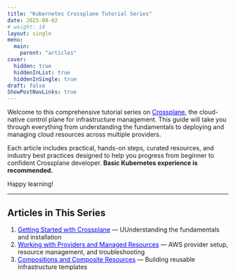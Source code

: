 ```yaml
---
title: "Kubernetes Crossplane Tutorial Series"
date: 2025-08-02
# weight: 10
layout: single
menu:
  main:
    parent: "articles"
cover:
  hidden: true
  hiddenInList: true
  hiddenInSingle: true
draft: false
ShowPostNavLinks: true
---
```


Welcome to this comprehensive tutorial series on <a href="https://www.crossplane.io/" target="_blank" rel="noopener noreferrer" style="color:blue;">Crossplane</a>, the cloud-native control plane for infrastructure management. This guide will take you through everything from understanding the fundamentals to deploying and managing cloud resources across multiple providers.

Each article includes practical, hands-on steps, curated resources, and industry best practices designed to help you progress from beginner to confident Crossplane developer. **Basic Kubernetes experience is recommended.**

Happy learning!

---

## Articles in This Series

1. <a href="./crossplane-part-1/" target="_blank" rel="noopener noreferrer" style="color:blue;">Getting Started with Crossplane</a> — UUnderstanding the fundamentals and installation
1. <a href="./crossplane-part-2/" target="_blank" rel="noopener noreferrer" style="color:blue;">Working with Providers and Managed Resources</a> — AWS provider setup, resource management, and troubleshooting
1. <a href="./crossplane-part-3/" target="_blank" rel="noopener noreferrer" style="color:blue;">Compositions and Composite Resources</a> — Building reusable infrastructure templates
